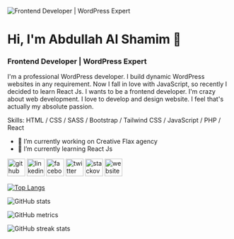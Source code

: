 ![Frontend Developer | WordPress Expert](https://pbs.twimg.com/profile_banners/3136318364/1664086034/1500x500)

# Hi, I'm Abdullah Al Shamim 👋
### Frontend Developer | WordPress Expert

I'm a professional WordPress developer. I build dynamic WordPress websites in any requirement. Now I fall in love with JavaScript, so recently I decided to learn React Js. I wants to be a frontend developer. I'm crazy about web development. I love to develop and design website. I feel that's actually my absolute passion.

Skills: HTML / CSS / SASS / Bootstrap / Tailwind CSS / JavaScript / PHP / React

- 🔭 I’m currently working on Creative Flax agency 
- 🌱 I’m currently learning React Js 


[<img src='https://cdn.jsdelivr.net/npm/simple-icons@3.0.1/icons/github.svg' alt='github' height='40'>](https://github.com/abshamim)  [<img src='https://cdn.jsdelivr.net/npm/simple-icons@3.0.1/icons/linkedin.svg' alt='linkedin' height='40'>](https://www.linkedin.com/in/abdullahalshamim/)  [<img src='https://cdn.jsdelivr.net/npm/simple-icons@3.0.1/icons/facebook.svg' alt='facebook' height='40'>](https://www.facebook.com/AbdullahAlShamim30)  [<img src='https://cdn.jsdelivr.net/npm/simple-icons@3.0.1/icons/twitter.svg' alt='twitter' height='40'>](https://twitter.com/abdullahashamim)  [<img src='https://cdn.jsdelivr.net/npm/simple-icons@3.0.1/icons/stackoverflow.svg' alt='stackoverflow' height='40'>](https://stackoverflow.com/users/17871738)  [<img src='https://cdn.jsdelivr.net/npm/simple-icons@3.0.1/icons/icloud.svg' alt='website' height='40'>](https://abdullahalshamim.netlify.app)  


[![Top Langs](https://github-readme-stats.vercel.app/api/top-langs/?username=abshamim)](https://github.com/anuraghazra/github-readme-stats)

![GitHub stats](https://github-readme-stats.vercel.app/api?username=abshamim&show_icons=true)  

![GitHub metrics](https://metrics.lecoq.io/abshamim)  

![GitHub streak stats](https://streak-stats.demolab.com/?user=abshamim)   
